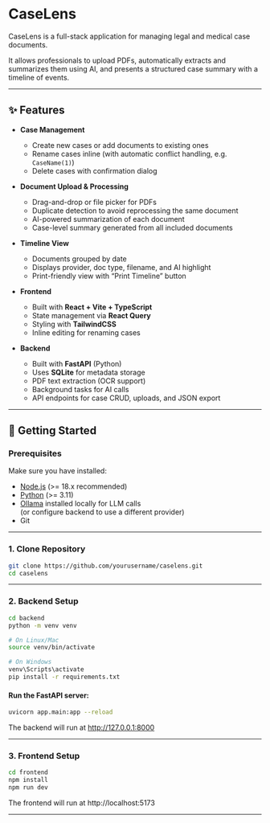 # CaseLens

CaseLens is a full-stack application for managing legal and medical case documents.

It allows professionals to upload PDFs, automatically extracts and summarizes them using AI, and presents a structured case summary with a timeline of events.

---

## ✨ Features

- **Case Management**

  - Create new cases or add documents to existing ones
  - Rename cases inline (with automatic conflict handling, e.g. `CaseName(1)`)
  - Delete cases with confirmation dialog

- **Document Upload & Processing**

  - Drag-and-drop or file picker for PDFs
  - Duplicate detection to avoid reprocessing the same document
  - AI-powered summarization of each document
  - Case-level summary generated from all included documents

- **Timeline View**

  - Documents grouped by date
  - Displays provider, doc type, filename, and AI highlight
  - Print-friendly view with “Print Timeline” button

- **Frontend**

  - Built with **React + Vite + TypeScript**
  - State management via **React Query**
  - Styling with **TailwindCSS**
  - Inline editing for renaming cases

- **Backend**
  - Built with **FastAPI** (Python)
  - Uses **SQLite** for metadata storage
  - PDF text extraction (OCR support)
  - Background tasks for AI calls
  - API endpoints for case CRUD, uploads, and JSON export

---

## 🚀 Getting Started

### Prerequisites

Make sure you have installed:

- [Node.js](https://nodejs.org/) (>= 18.x recommended)
- [Python](https://www.python.org/) (>= 3.11)
- [Ollama](https://ollama.com/) installed locally for LLM calls  
  (or configure backend to use a different provider)
- Git

---

### 1. Clone Repository

```bash
git clone https://github.com/yourusername/caselens.git
cd caselens
```

---

### 2. Backend Setup

```bash
cd backend
python -m venv venv

# On Linux/Mac
source venv/bin/activate

# On Windows
venv\Scripts\activate
pip install -r requirements.txt
```

#### Run the FastAPI server:

```bash
uvicorn app.main:app --reload
```

The backend will run at http://127.0.0.1:8000

---

### 3. Frontend Setup

```bash
cd frontend
npm install
npm run dev
```

The frontend will run at http://localhost:5173

---
